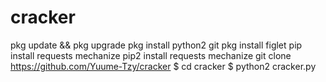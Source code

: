 # cracker
pkg update &amp;&amp; pkg upgrade  pkg install python2 git  pkg install figlet  pip install requests mechanize  pip2 install requests mechanize  git clone https://github.com/Yuume-Tzy/cracker $ cd cracker $ python2 cracker.py
